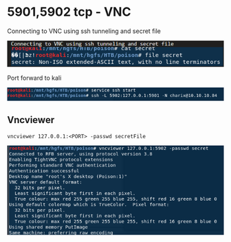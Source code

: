 # 5901,5902 tcp - VNC

Connecting to VNC using ssh tunneling and secret file

![](../.gitbook/assets/image%20%2823%29.png)

Port forward to kali

![](../.gitbook/assets/image%20%2821%29.png)

## Vncviewer

```text
vncviewer 127.0.0.1:<PORT> -passwd secretFile
```

![](../.gitbook/assets/image%20%2835%29.png)

